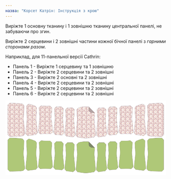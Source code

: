 ```yaml
---
назва: "Корсет Катрін: Інструкція з крою"
---
```


Виріжте 1 основну тканину і 1 зовнішню тканину центральної панелі, не забуваючи про згин.

Виріжте 2 серцевини і 2 зовнішні частини кожної бічної панелі з _гарними сторонами разом_.

Наприклад, для 11-панельної версії Cathrin:

- Панель 1 - Виріжте 1 серцевину та 1 зовнішню
- Панель 2 - Виріжте 2 серцевини та 2 зовнішні
- Панель 3 - Виріжте 2 основні та 2 зовнішні
- Панель 4 - Виріжте 2 серцевини та 2 зовнішні
- Панель 5 - Виріжте 2 серцевини та 2 зовнішні
- Панель 6 - Виріжте 2 серцевини та 2 зовнішні

![Фрагменти викрійки](cathrin_cutting.png)

